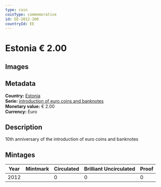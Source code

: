 ```yaml
---
type: coin
coinType: commemorative
id: EE-2012-200
countryId: EE
---
```


# Estonia € 2.00

## Images


## Metadata

**Country:** [Estonia](../../Countries/Estonia/index.md)\
**Serie:** [introduction of euro coins and banknotes](index.md)\
**Monetary value:** € 2.00\
**Currency:** Euro

## Description
10th anniversary of the introduction of euro coins and banknotes

## Mintages

| Year | Mintmark | Circulated | Brilliant Uncirculated | Proof |
| ---- | -------- | ---------- | ---------------------- | ----- |
| 2012 |  | 0| 0 | 0 |

